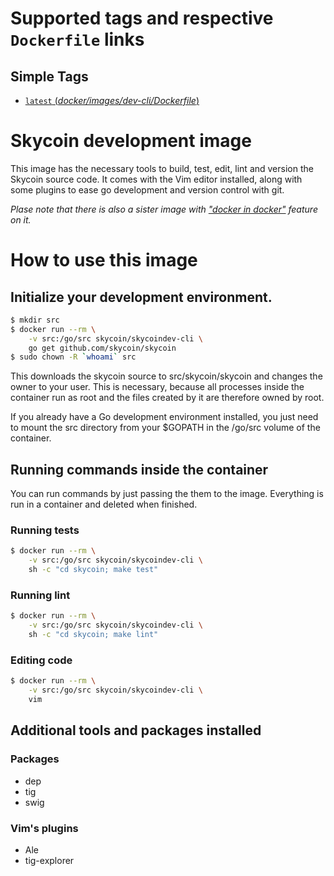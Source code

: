 # Supported tags and respective `Dockerfile` links

## Simple Tags

-	[`latest` (*docker/images/dev-cli/Dockerfile*)](https://github.com/skycoin/skycoin/tree/develop/docker/images/dev-cli/Dockerfile)

# Skycoin development image

This image has the necessary tools to build, test, edit, lint and version the Skycoin
source code.  It comes with the Vim editor installed, along with some plugins
to ease go development and version control with git.

_Plase note that there is also a sister image with ["docker in docker"](https://github.com/skycoin/skycoin/tree/develop/docker/images/dev-docker/) feature on it._

# How to use this image

## Initialize your development environment.

```sh
$ mkdir src
$ docker run --rm \
    -v src:/go/src skycoin/skycoindev-cli \
    go get github.com/skycoin/skycoin
$ sudo chown -R `whoami` src
```

This downloads the skycoin source to src/skycoin/skycoin and changes the owner
to your user. This is necessary, because all processes inside the container run
as root and the files created by it are therefore owned by root.

If you already have a Go development environment installed, you just need to
mount the src directory from your $GOPATH in the /go/src volume of the
container. 

## Running commands inside the container

You can run commands by just passing the them to the image.  Everything is run
in a container and deleted when finished.

### Running tests

```sh
$ docker run --rm \
    -v src:/go/src skycoin/skycoindev-cli \
    sh -c "cd skycoin; make test"
```

### Running lint

```sh
$ docker run --rm \
    -v src:/go/src skycoin/skycoindev-cli \
    sh -c "cd skycoin; make lint"
```

### Editing code

```sh
$ docker run --rm \
    -v src:/go/src skycoin/skycoindev-cli \
    vim
```

## Additional tools and packages installed

### Packages

- dep
- tig
- swig

### Vim's plugins

- Ale
- tig-explorer

